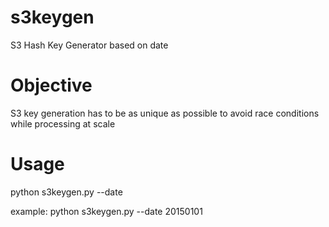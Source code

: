 # s3keygen
S3 Hash Key Generator based on date

# Objective

S3 key generation has to be as unique as possible to avoid race conditions while processing at scale

# Usage

python s3keygen.py --date <date in yyyymmddd>

example: python s3keygen.py --date 20150101